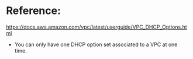 # Reference:
https://docs.aws.amazon.com/vpc/latest/userguide/VPC_DHCP_Options.html


- You can only have one DHCP option set associated to a VPC at one time. 
